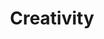 ---
title: Creativity
type: docs
prev: docs/first-page
next: docs/values/stories
sidebar:
  open: true
weight: 6
---